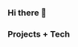 ### Hi there 👋

### Projects + Tech

<!-- START OF PROFILE STACK, DO NOT REMOVE -->
<!-- END OF PROFILE STACK, DO NOT REMOVE -->

